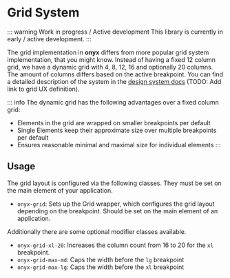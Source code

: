 # Grid System

::: warning Work in progress / Active development
This library is currently in early / active development.
:::

The grid implementation in **onyx** differs from more popular grid system implementation, that you might know.
Instead of having a fixed 12 column grid, we have a dynamic grid with 4, 8, 12, 16 and optionally 20 columns.
The amount of columns differs based on the active breakpoint.
You can find a detailed description of the system in the [design system docs]() (TODO: Add link to grid UX definition).

::: info
The dynamic grid has the following advantages over a fixed column grid:

- Elements in the grid are wrapped on smaller breakpoints per default
- Single Elements keep their approximate size over multiple breakpoints per default
- Ensures reasonable minimal and maximal size for individual elements
  :::

## Usage

The grid layout is configured via the following classes. They must be set on the main element of your application.

- `onyx-grid`: Sets up the Grid wrapper, which configures the grid layout depending on the breakpoint. Should be set on the main element of an application.

Additionally there are some optional modifier classes available.

- `onyx-grid-xl-20`: Increases the column count from 16 to 20 for the `xl` breakpoint.
- `onyx-grid-max-md`: Caps the width before the `lg` breakpoint
- `onyx-grid-max-lg`: Caps the width before the `xl` breakpoint
